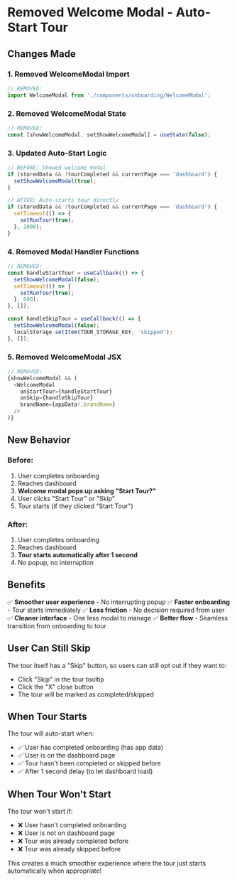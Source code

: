 # Removed Welcome Modal - Auto-Start Tour

## Changes Made

### 1. Removed WelcomeModal Import
```typescript
// REMOVED:
import WelcomeModal from './components/onboarding/WelcomeModal';
```

### 2. Removed WelcomeModal State
```typescript
// REMOVED:
const [showWelcomeModal, setShowWelcomeModal] = useState(false);
```

### 3. Updated Auto-Start Logic
```typescript
// BEFORE: Showed welcome modal
if (storedData && !tourCompleted && currentPage === 'dashboard') {
  setShowWelcomeModal(true);
}

// AFTER: Auto-starts tour directly
if (storedData && !tourCompleted && currentPage === 'dashboard') {
  setTimeout(() => {
    setRunTour(true);
  }, 1000);
}
```

### 4. Removed Modal Handler Functions
```typescript
// REMOVED:
const handleStartTour = useCallback(() => {
  setShowWelcomeModal(false);
  setTimeout(() => {
    setRunTour(true);
  }, 600);
}, []);

const handleSkipTour = useCallback(() => {
  setShowWelcomeModal(false);
  localStorage.setItem(TOUR_STORAGE_KEY, 'skipped');
}, []);
```

### 5. Removed WelcomeModal JSX
```typescript
// REMOVED:
{showWelcomeModal && (
  <WelcomeModal
    onStartTour={handleStartTour}
    onSkip={handleSkipTour}
    brandName={appData!.brandName}
  />
)}
```

## New Behavior

### Before:
1. User completes onboarding
2. Reaches dashboard
3. **Welcome modal pops up asking "Start Tour?"**
4. User clicks "Start Tour" or "Skip"
5. Tour starts (if they clicked "Start Tour")

### After:
1. User completes onboarding
2. Reaches dashboard
3. **Tour starts automatically after 1 second**
4. No popup, no interruption

## Benefits

✅ **Smoother user experience** - No interrupting popup
✅ **Faster onboarding** - Tour starts immediately
✅ **Less friction** - No decision required from user
✅ **Cleaner interface** - One less modal to manage
✅ **Better flow** - Seamless transition from onboarding to tour

## User Can Still Skip

The tour itself has a "Skip" button, so users can still opt out if they want to:
- Click "Skip" in the tour tooltip
- Click the "X" close button
- The tour will be marked as completed/skipped

## When Tour Starts

The tour will auto-start when:
- ✅ User has completed onboarding (has app data)
- ✅ User is on the dashboard page
- ✅ Tour hasn't been completed or skipped before
- ✅ After 1 second delay (to let dashboard load)

## When Tour Won't Start

The tour won't start if:
- ❌ User hasn't completed onboarding
- ❌ User is not on dashboard page
- ❌ Tour was already completed before
- ❌ Tour was already skipped before

This creates a much smoother experience where the tour just starts automatically when appropriate!